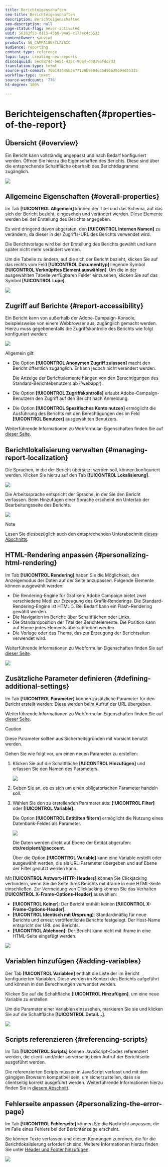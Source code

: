 ```yaml
---
title: Berichteigenschaften
seo-title: Berichteigenschaften
description: Berichteigenschaften
seo-description: null
page-status-flag: never-activated
uuid: 56163f53-d115-45b8-94a5-c173ac4c6533
contentOwner: sauviat
products: SG_CAMPAIGN/CLASSIC
audience: reporting
content-type: reference
topic-tags: creating-new-reports
discoiquuid: 5ec88743-be51-438c-9064-dd0196fdd7d3
translation-type: tm+mt
source-git-commit: 70b143445b2e77128b9404e35d96b39694d55335
workflow-type: tm+mt
source-wordcount: '776'
ht-degree: 100%

---
```



# Berichteigenschaften{#properties-of-the-report}

## Übersicht {#overview}

Ein Bericht kann vollständig angepasst und nach Bedarf konfiguriert werden. Öffnen Sie hierzu die Eigenschaften des Berichts. Diese sind über die entsprechende Schaltfläche oberhalb des Berichtdiagramms zugänglich.

![](assets/s_ncs_advuser_report_properties_01.png)

## Allgemeine Eigenschaften {#overall-properties}

Im Tab **[!UICONTROL Allgemein]** können der Titel und das Schema, auf das sich der Bericht bezieht, eingesehen und verändert werden. Diese Elemente werden bei der Erstellung des Berichts angegeben.

Es wird dringend davon abgeraten, den **[!UICONTROL Internen Namen]** zu verändern, da dieser in der Zugriffs-URL des Berichts verwendet wird.

Die Berichtvorlage wird bei der Erstellung des Berichts gewählt und kann später nicht mehr verändert werden.

Um die Tabelle zu ändern, auf die sich der Bericht bezieht, klicken Sie auf das rechts vom Feld **[!UICONTROL Dokumenttyp]** liegende Symbol **[!UICONTROL Verknüpftes Element auswählen]**. Um die in der ausgewählten Tabelle verfügbaren Felder einzusehen, klicken Sie auf das Symbol **[!UICONTROL Lupe]**.

![](assets/s_ncs_advuser_report_properties_02.png)

## Zugriff auf Berichte {#report-accessibility}

Ein Bericht kann von außerhalb der Adobe-Campaign-Konsole, beispielsweise von einem Webbrowser aus, zugänglich gemacht werden. Hierzu muss gegebenenfalls die Zugriffskontrolle des Berichts wie folgt konfiguriert werden:

![](assets/s_ncs_advuser_report_properties_02b.png)

Allgemein gilt:

* Die Option **[!UICONTROL Anonymen Zugriff zulassen]** macht den Bericht öffentlich zugänglich. Er kann jedoch nicht verändert werden.

   Die Anzeige der Berichtelemente hängen von den Berechtigungen des Standard-Berichtebenutzers ab (&#39;webapp&#39;).

* Die Option **[!UICONTROL Zugriffskontrolle]** erlaubt Adobe-Campaign-Benutzern den Zugriff auf den Bericht nach Anmeldung.
* Die Option **[!UICONTROL Spezifisches Konto nutzen]** ermöglicht die Ausführung des Berichts mit den Berechtigungen des im Feld **[!UICONTROL Benutzer]** ausgewählten Benutzers.

Weiterführende Informationen zu Webformular-Eigenschaften finden Sie auf [dieser Seite](../../web/using/about-web-forms.md).

## Berichtlokalisierung verwalten {#managing-report-localization}

Die Sprachen, in die der Bericht übersetzt werden soll, können konfiguriert werden. Klicken Sie hierzu auf den Tab **[!UICONTROL Lokalisierung]**.

![](assets/s_ncs_advuser_report_properties_06.png)

Die Arbeitssprache entspricht der Sprache, in der Sie den Bericht verfassen. Beim Hinzufügen einer Sprache erscheint ein Untertab der Bearbeitungsseite des Berichts.

![](assets/s_ncs_advuser_report_properties_05a.png)

>[!NOTE]
>
>Lesen Sie diesbezüglich auch den entsprechenden Unterabschnitt [dieses Abschnitts](../../web/using/translating-a-web-form.md).

## HTML-Rendering anpassen {#personalizing-html-rendering}

Im Tab **[!UICONTROL Rendering]** haben Sie die Möglichkeit, den Anzeigemodus der Daten auf der Seite anzupassen. Folgende Elemente können ausgewählt werden:

* Die Rendering-Engine für Grafiken: Adobe Campaign bietet zwei verschiedene Modi zur Erzeugung des Grafik-Renderings. Die Standard-Rendering-Engine ist HTML 5. Bei Bedarf kann ein Flash-Rendering gewählt werden.
* Die Navigation im Bericht: über Schaltflächen oder Links.
* Die Standardposition der Titel der Berichtelemente. Die Position kann auf Ebene jedes Elements überschrieben werden.
* Die Vorlage oder das Thema, das zur Erzeugung der Berichtseiten verwendet wird.

Weiterführende Informationen zu Webformular-Eigenschaften finden Sie auf [dieser Seite](../../web/using/about-web-forms.md).

![](assets/s_ncs_advuser_report_properties_08.png)

## Zusätzliche Parameter definieren {#defining-additional-settings}

Im Tab **[!UICONTROL Parameter]** können zusätzliche Parameter für den Bericht erstellt werden: Diese werden beim Aufruf der URL übergeben.

Weiterführende Informationen zu Webformular-Eigenschaften finden Sie auf [dieser Seite](../../web/using/about-web-forms.md).

>[!CAUTION]
>
>Diese Parameter sollten aus Sicherheitsgründen mit Vorsicht benutzt werden.

Gehen Sie wie folgt vor, um einen neuen Parameter zu erstellen:

1. Klicken Sie auf die Schaltfläche **[!UICONTROL Hinzufügen]** und erfassen Sie den Namen des Parameters.

   ![](assets/s_ncs_advuser_report_properties_09a.png)

1. Geben Sie an, ob es sich um einen obligatorischen Parameter handeln soll.
1. Wählen Sie den zu erstellenden Parameter aus: **[!UICONTROL Filter]** oder **[!UICONTROL Variable]**.

   Die Option **[!UICONTROL Entitäten filtern]** ermöglicht die Nutzung eines Datenbank-Feldes als Parameter.

   ![](assets/s_ncs_advuser_report_properties_09b.png)

   Die Daten werden direkt auf Ebene der Entität abgerufen: **ctx/recipient/@account**.

   Über die Option **[!UICONTROL Variable]** kann eine Variable erstellt oder ausgewählt werden, die als URL-Parameter übergeben und auf Ebene der Filter genutzt werden kann.

Mit **[!UICONTROL Antwort-HTTP-Headers]** können Sie Clickjacking verhindern, wenn Sie die Seite Ihres Berichts mit iframe in eine HTML-Seite einschließen. Zur Vermeidung von Clickjacking können Sie das Verhalten **[!UICONTROL X-Frame-Options-Header]** auswählen:

* **[!UICONTROL Keiner]**: Der Bericht enthält keinen **[!UICONTROL X-Frame-Options-Header]**.
* **[!UICONTROL Identisch mit Ursprung]**: Standardmäßig für neue Berichte und erneut veröffentlichte Berichte festgelegt. Der Host-Name entspricht der URL des Berichts.
* **[!UICONTROL Ablehnen]**: Der Bericht kann nicht mit iframe in eine HTML-Seite eingefügt werden.

![](assets/s_ncs_advuser_report_properties_09c.png)

## Variablen hinzufügen {#adding-variables}

Der Tab **[!UICONTROL Variablen]** enthält die Liste der im Bericht konfigurierten Variablen. Diese werden im Kontext des Berichts aufgeführt und können in den Berechnungen verwendet werden.

Klicken Sie auf die Schaltfläche **[!UICONTROL Hinzufügen]**, um eine neue Variable zu erstellen.

Um die Parameter einer Variablen einzusehen, markieren Sie sie und klicken Sie auf die Schaltfläche **[!UICONTROL Detail...]**.

![](assets/s_ncs_advuser_report_properties_10.png)

## Scripts referenzieren {#referencing-scripts}

Im Tab **[!UICONTROL Scripts]** können JavaScript-Codes referenziert werden, die client- und/oder serverseitig beim Aufruf der Berichtseite ausgeführt werden.

Die referenzierten Scripts müssen in JavaScript verfasst und mit den gängigen Browsern kompatibel sein, um sicherzustellen, dass sie clientseitig korrekt ausgeführt werden. Weiterführende Informationen hierzu finden Sie in [diesem Abschnitt](../../web/using/web-forms-answers.md).

## Fehlerseite anpassen {#personalizing-the-error-page}

Im Tab **[!UICONTROL Fehlerseite]** können Sie die Nachricht anpassen, die im Falle eines Fehlers bei der Berichtanzeige erscheint.

Sie können Texte verfassen und diesen Kennungen zuordnen, die für die Berichtlokalisierung erforderlich sind. Weitere Informationen hierzu finden Sie unter [Header und Footer hinzufügen](../../reporting/using/element-layout.md#adding-a-header-and-a-footer).

![](assets/s_ncs_advuser_report_properties_11.png)

